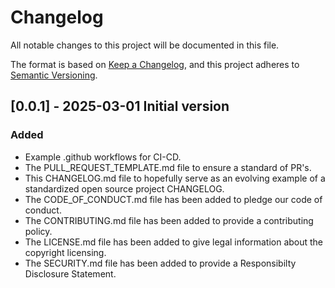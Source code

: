 # Changelog

All notable changes to this project will be documented in this file.

The format is based on [Keep a Changelog](https://keepachangelog.com/en/1.0.0/),
and this project adheres to [Semantic Versioning](https://semver.org/spec/v2.0.0.html).

## [0.0.1] - 2025-03-01 Initial version

### Added

- Example .github workflows for CI-CD.
- The PULL_REQUEST_TEMPLATE.md file to ensure a standard of PR's.
- This CHANGELOG.md file to hopefully serve as an evolving example of a standardized open source project CHANGELOG.
- The CODE_OF_CONDUCT.md file has been added to pledge our code of conduct.
- The CONTRIBUTING.md file has been added to provide a contributing policy.
- The LICENSE.md file has been added to give legal information about the copyright licensing.
- The SECURITY.md  file has been added to provide a Responsibilty Disclosure Statement.